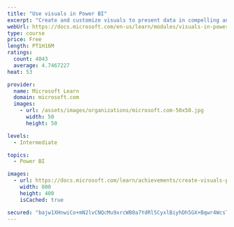 ```yaml
---
title: "Use visuals in Power BI"
excerpt: "Create and customize visuals to present data in compelling and insightful ways."
webUrl: https://docs.microsoft.com/en-us/learn/modules/visuals-in-power-bi/
type: course
price: Free
length: PT1H16M
ratings:
  count: 4043
  average: 4.7467227
heat: 53

provider:
  name: Microsoft Learn
  domain: microsoft.com
  images:
    - url: /assets/images/organizations/microsoft.com-50x50.jpg
      width: 50
      height: 50

levels:
  - Intermediate

topics:
  - Power BI

images:
  - url: https://docs.microsoft.com/learn/achievements/create-visuals-power-bi-desktop-social.png
    width: 800
    height: 400
    isCached: true

secured: "bajw1XHnwiCo+mN2lvCNQcMu9xrcWB0a7YdRl5CyxlBiyhDh5GX+Bqwr4WcsTbA26wWXakzeJmfmi6WljPKx95ogfD+CQcrkaMrfOAAv5OyUtrrHEClw+R/4HT6N2lAvEPAZFuZJ7XTaE6gCOJXHqraaok9publBoV1hsTidShaUw1VXNH2hphpCw3YyIXsCkvNiBT3KkhAGxyWCPfjmZNfTryNomLYE9DF4BY+ELg6vvFJxHoO+pON6Arco2JP1sjYEpFRVB4h2xXJWIYh03Ac/YEhhLT392j6co2jpzL5EhCZbFhnOV8L8B3aKRfaH2b5ZO9pMeSe8fov/mkySrsO8mtqIlhL+QYJlLs4wrp2mFQIagFlAtdY38sNyWinBwGVtYY+vyDypW0ihg84evA7qdoXMAjLvuJx6AS0AefY=;KpQYSQr4lE6YJEQoaAQS/w=="
---
```


